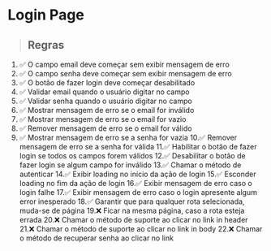 # Login Page

> ## Regras
1. ✅ O campo email deve começar sem exibir mensagem de erro
2. ✅ O campo senha deve começar sem exibir mensagem de erro
3. ✅ O botão de fazer login deve começar desabilitado
4. ✅ Validar email quando o usuário digitar no campo
5. ✅ Validar senha quando o usuário digitar no campo
6. ✅ Mostrar mensagem de erro se o email for inválido
7. ✅ Mostrar mensagem de erro se o email for vazio
8. ✅ Remover mensagem de erro se o email for válido
9. ✅ Mostrar mensagem de erro se a senha for vazia
10.✅ Remover mensagem de erro se a senha for válida
11.✅ Habilitar o botão de fazer login se todos os campos forem válidos
12.✅ Desabilitar o botão de fazer login se algum campo for inválido
13.✅ Chamar o método de autenticar
14.✅ Exibir loading no início da ação de login
15.✅ Esconder loading no fim da ação de login
16.✅ Exibir mensagem de erro caso o login falhe
17.✅ Exibir mensagem de erro caso o login apresente algum error inesperado
18.✅ Garantir que para qualquer rota selecionada, muda-se de página
19.❌ Ficar na mesma página, caso a rota esteja errada
20.❌ Chamar o método de suporte ao clicar no link in header
21.❌ Chamar o método de suporte ao clicar no link in body
22.❌ Chamar o método de recuperar senha ao clicar no link